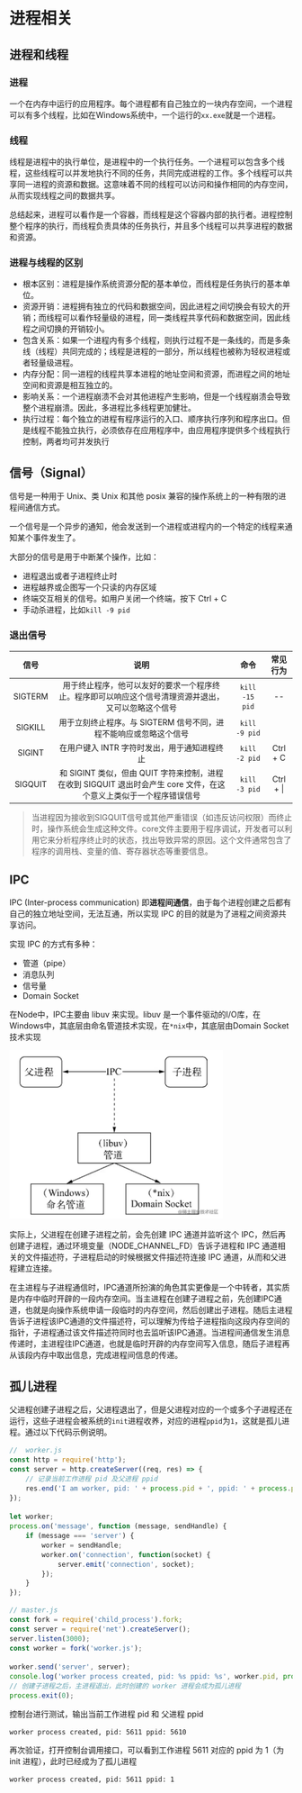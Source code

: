 # 进程相关
## 进程和线程
### 进程
一个在内存中运行的应用程序。每个进程都有自己独立的一块内存空间，一个进程可以有多个线程，比如在Windows系统中，一个运行的`xx.exe`就是一个进程。
### 线程
线程是进程中的执行单位，是进程中的一个执行任务。一个进程可以包含多个线程，这些线程可以并发地执行不同的任务，共同完成进程的工作。多个线程可以共享同一进程的资源和数据。这意味着不同的线程可以访问和操作相同的内存空间，从而实现线程之间的数据共享。

总结起来，进程可以看作是一个容器，而线程是这个容器内部的执行者。进程控制整个程序的执行，而线程负责具体的任务执行，并且多个线程可以共享进程的数据和资源。

### 进程与线程的区别
- 根本区别：进程是操作系统资源分配的基本单位，而线程是任务执行的基本单位。
- 资源开销：进程拥有独立的代码和数据空间，因此进程之间切换会有较大的开销；而线程可以看作轻量级的进程，同一类线程共享代码和数据空间，因此线程之间切换的开销较小。
- 包含关系：如果一个进程内有多个线程，则执行过程不是一条线的，而是多条线（线程）共同完成的；线程是进程的一部分，所以线程也被称为轻权进程或者轻量级进程。
- 内存分配：同一进程的线程共享本进程的地址空间和资源，而进程之间的地址空间和资源是相互独立的。
- 影响关系：一个进程崩溃不会对其他进程产生影响，但是一个线程崩溃会导致整个进程崩溃。因此，多进程比多线程更加健壮。
- 执行过程：每个独立的进程有程序运行的入口、顺序执行序列和程序出口。但是线程不能独立执行，必须依存在应用程序中，由应用程序提供多个线程执行控制，两者均可并发执行

## 信号（Signal）
信号是一种用于 Unix、类 Unix 和其他 posix 兼容的操作系统上的一种有限的进程间通信方式。

一个信号是一个异步的通知，他会发送到一个进程或进程内的一个特定的线程来通知某个事件发生了。

大部分的信号是用于中断某个操作，比如：
- 进程退出或者子进程终止时
- 进程越界或企图写一个只读的内存区域
- 终端交互相关的信号。如用户关闭一个终端，按下 Ctrl + C
- 手动杀进程，比如`kill -9 pid`
### 退出信号
|信号|说明|命令|常见行为|
|:-:|:-:|:-:|:-:|
|SIGTERM|用于终止程序，他可以友好的要求一个程序终止。程序即可以响应这个信号清理资源并退出，又可以忽略这个信号|`kill -15 pid`|--|
|SIGKILL|用于立刻终止程序。与 SIGTERM 信号不同，进程不能响应或忽略这个信号|`kill -9 pid`||
|SIGINT|在用户键入 INTR 字符时发出，用于通知进程终止|`kill -2 pid`|Ctrl + C|
|SIGQUIT|和 SIGINT 类似，但由 QUIT 字符来控制，进程在收到 SIGQUIT 退出时会产生 core 文件，在这个意义上类似于一个程序错误信号|`kill -3 pid`|Ctrl + \|

>当进程因为接收到SIGQUIT信号或其他严重错误（如违反访问权限）而终止时，操作系统会生成这种文件。core文件主要用于程序调试，开发者可以利用它来分析程序终止时的状态，找出导致异常的原因。这个文件通常包含了程序的调用栈、变量的值、寄存器状态等重要信息。
## IPC
IPC (Inter-process communication) 即**进程间通信**，由于每个进程创建之后都有自己的独立地址空间，无法互通，所以实现 IPC 的目的就是为了进程之间资源共享访问。

实现 IPC 的方式有多种：
- 管道（pipe）
- 消息队列
- 信号量
- Domain Socket

在Node中，IPC主要由 libuv 来实现。libuv 是一个事件驱动的I/O库，在Windows中，其底层由命名管道技术实现，在`*nix`中，其底层由Domain Socket技术实现

<img src="https://github.com/zygg1512/myBlog/raw/master/images/Node/ipc架构.webp" height="300px" />

实际上，父进程在创建子进程之前，会先创建 IPC 通道并监听这个 IPC，然后再创建子进程，通过环境变量（NODE_CHANNEL_FD）告诉子进程和 IPC 通道相关的文件描述符，子进程启动的时候根据文件描述符连接 IPC 通道，从而和父进程建立连接。

在主进程与子进程通信时，IPC通道所扮演的角色其实更像是一个中转者，其实质是内存中临时开辟的一段内存空间。当主进程在创建子进程之前，先创建IPC通道，也就是向操作系统申请一段临时的内存空间，然后创建出子进程。随后主进程告诉子进程该IPC通道的文件描述符，可以理解为传给子进程指向这段内存空间的指针，子进程通过该文件描述符同时也去监听该IPC通道。当进程间通信发生消息传递时，主进程往IPC通道，也就是临时开辟的内存空间写入信息，随后子进程再从该段内存中取出信息，完成进程间信息的传递。

## 孤儿进程
父进程创建子进程之后，父进程退出了，但是父进程对应的一个或多个子进程还在运行，这些子进程会被系统的`init`进程收养，对应的进程`ppid`为`1`，这就是孤儿进程。通过以下代码示例说明。
```javascript
//  worker.js
const http = require('http');
const server = http.createServer((req, res) => {
    // 记录当前工作进程 pid 及父进程 ppid
    res.end('I am worker, pid: ' + process.pid + ', ppid: ' + process.ppid); 
});

let worker;
process.on('message', function (message, sendHandle) {
    if (message === 'server') {
        worker = sendHandle;
        worker.on('connection', function(socket) {
            server.emit('connection', socket);
        });
    }
});
```
```javascript
// master.js
const fork = require('child_process').fork;
const server = require('net').createServer();
server.listen(3000);
const worker = fork('worker.js');

worker.send('server', server);
console.log('worker process created, pid: %s ppid: %s', worker.pid, process.pid);
// 创建子进程之后，主进程退出，此时创建的 worker 进程会成为孤儿进程
process.exit(0); 
```
控制台进行测试，输出当前工作进程 pid 和 父进程 ppid
```text
worker process created, pid: 5611 ppid: 5610
```
再次验证，打开控制台调用接口，可以看到工作进程 5611 对应的 ppid 为 1（为 init 进程），此时已经成为了孤儿进程
```text
worker process created, pid: 5611 ppid: 1
```